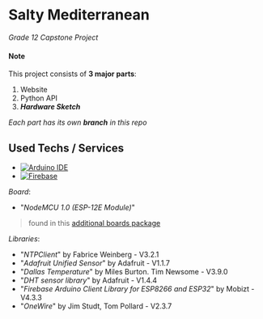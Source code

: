 # Salty Mediterranean
*Grade 12 Capstone Project*

#### Note
This project consists of **3 major parts**:
1. Website
2. Python API
3. ***Hardware Sketch***

*Each part has its own ***branch*** in this repo*


## Used Techs / Services
 - [![Arduino IDE](https://img.shields.io/badge/-Arduino%20IDE-00979D?logo=Arduino&logoColor=white&style=flat-square)](https://www.arduino.cc/)
 - [![Firebase](https://img.shields.io/badge/-Firebase-FFCA28?logo=Firebase&logoColor=white&style=flat-square)](https://firebase.google.com/)

*Board*:
 - "*NodeMCU 1.0 (ESP-12E Module)*"

> found in this [additional boards package](http://arduino.esp8266.com/stable/package_esp8266com_index.json)

*Libraries*:
 - "*NTPClient*" by Fabrice Weinberg - V3.2.1
 - "*Adafruit Unified Sensor*" by Adafruit - V1.1.7
 - "*Dallas Temperature*" by Miles Burton. Tim Newsome - V3.9.0
 - "*DHT sensor library*" by Adafruit - V1.4.4
 - "*Firebase Arduino Client Library for ESP8266 and ESP32*" by Mobizt - V4.3.3
 - "*OneWire*" by Jim Studt, Tom Pollard - V2.3.7

